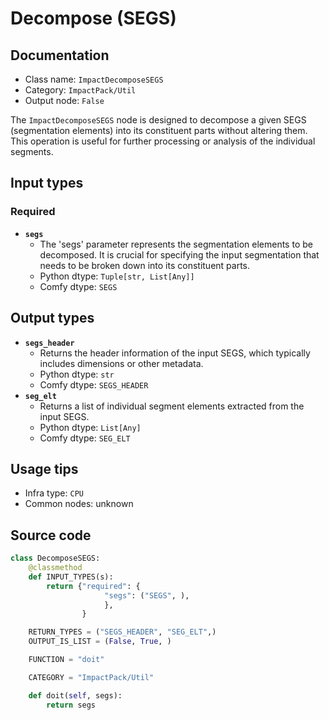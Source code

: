 # Decompose (SEGS)
## Documentation
- Class name: `ImpactDecomposeSEGS`
- Category: `ImpactPack/Util`
- Output node: `False`

The `ImpactDecomposeSEGS` node is designed to decompose a given SEGS (segmentation elements) into its constituent parts without altering them. This operation is useful for further processing or analysis of the individual segments.
## Input types
### Required
- **`segs`**
    - The 'segs' parameter represents the segmentation elements to be decomposed. It is crucial for specifying the input segmentation that needs to be broken down into its constituent parts.
    - Python dtype: `Tuple[str, List[Any]]`
    - Comfy dtype: `SEGS`
## Output types
- **`segs_header`**
    - Returns the header information of the input SEGS, which typically includes dimensions or other metadata.
    - Python dtype: `str`
    - Comfy dtype: `SEGS_HEADER`
- **`seg_elt`**
    - Returns a list of individual segment elements extracted from the input SEGS.
    - Python dtype: `List[Any]`
    - Comfy dtype: `SEG_ELT`
## Usage tips
- Infra type: `CPU`
- Common nodes: unknown


## Source code
```python
class DecomposeSEGS:
    @classmethod
    def INPUT_TYPES(s):
        return {"required": {
                     "segs": ("SEGS", ),
                     },
                }

    RETURN_TYPES = ("SEGS_HEADER", "SEG_ELT",)
    OUTPUT_IS_LIST = (False, True, )

    FUNCTION = "doit"

    CATEGORY = "ImpactPack/Util"

    def doit(self, segs):
        return segs

```

